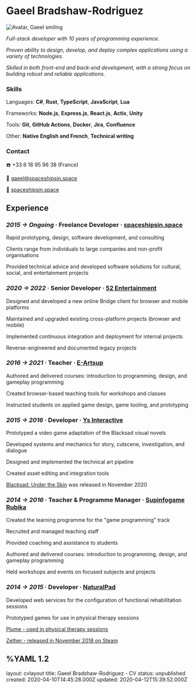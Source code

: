 <h1> Gaeel Bradshaw-Rodriguez </h1>
<div class="head">
<div><img id="avatar" src="/images/avatar-coffee.png" alt="Avatar, Gaeel smiling"></div>
<div class="intro">

*Full-stack developer with 10 years of programming experience.*

*Proven ability to design, develop, and deploy complex applications using a variety of technologies.*

*Skilled in both front-end and back-end development, with a strong focus on building robust and reliable applications.*
</div>
</div>

<p class="spacer"></p>

<div class="head">

<div class="contacth">

<h3> Skills </h3>

Languages: **C#**, **Rust**, **TypeScript**, **JavaScript**, **Lua**

Frameworks: **Node.js**, **Express.js**, **React.js**, **Actix**, **Unity**

Tools: **Git**, **GitHub Actions**, **Docker**, **Jira**, **Confluence**

Other: **Native English and French**, **Technical writing**
</div>

<div class="contacth">

<h3> Contact </h3>

☎️ +33 6 18 95 96 38 (France)   

💌 <a href="mailto:gaeel@spaceshipsin.space">gaeel@spaceshipsin.space</a>   

🚀 <a href="/">spaceshipsin.space</a>  
</div>
</div>

<p class="spacer"></p>

## Experience

### *2015 -> Ongoing* · Freelance Developer · [**spaceshipsin.space**](https://spaceshipsin.space/)

Rapid prototyping, design, software development, and consulting

Clients range from individuals to large companies and non-profit organisations

Provided technical advice and developed software solutions for cultural, social, and entertainment projects


### *2020 -> 2022* · Senior Developer · [**52 Entertainment**](https://www.52-entertainment.com/)

Designed and developed a new online Bridge client for browser and mobile platforms

Maintained and upgraded existing cross-platform projects (browser and mobile)

Implemented continuous integration and deployment for internal projects

Reverse-engineered and documented legacy projects

### *2016 -> 2021* · Teacher · [**E-Artsup**](https://www.e-artsup.net/ecole-graphisme-design-infographie-lille.aspx)

Authored and delivered courses: introduction to programming, design, and gameplay programming

Created browser-based teaching tools for workshops and classes

Instructed students on applied game design, game tooling, and prototyping


### *2015 -> 2016* · Developer · [**Ys Interactive**](http://studioysinteractive.com/)

Prototyped a video game adaptation of the Blacksad visual novels

Developed systems and mechanics for story, cutscene, investigation, and dialogue

Designed and implemented the technical art pipeline

Created asset editing and integration tools

[Blacksad: Under the Skin](https://www.mobygames.com/game/windows/blacksad-under-the-skin) was released in November 2020


### *2014 -> 2016* · Teacher & Programme Manager · [**Supinfogame Rubika**](https://rubika-edu.com/)

Created the learning programme for the "game programming" track

Recruited and managed teaching staff

Provided coaching and assistance to students

Authored and delivered courses: introduction to programming, design, and gameplay programming

Held workshops and events on focused subjects and projects


### *2014 -> 2015* · Developer · [**NaturalPad**](http://www.naturalpad.fr/en/)

Developed web services for the configuration of functional rehabilitation sessions

Prototyped games for use in physical therapy sessions

[Plume - used in physical therapy sessions]((https://www.youtube.com/watch?v=hfr0D9UwcJg))

[Zether - released in November 2018 on Steam](https://store.steampowered.com/app/924830/Zether/)

<!-- <p class="spacer break"></p>

## Freelance Work

### *2017* · Developer · [**Paper Sail**](https://papersail.lab.arte.tv/) (Ex Nihilo, NFB & ARTE)

Developed a multiplayer mini-game for **ARTE**'s **Very Very Short** project

Implemented a drop-in, drop-out massively multiplayer system running in browser with Node.js backend

Built procedural generators for world and fauna animations


### *2016 -> 2017* · Developer · [**Zero Impunity**](https://zeroimpunity.com/?lang=en) (a_BAHN)

Developed a virtual street march representing online petition signatures as joining marchers

Built an intermediary API for memoized, secure, and quick access to Change.org API data

Created a WebGL app displaying petitioners as a large crowd, each with a unique appearance and the ability to display their petition message


### *2014* · Developer · **AXA Blocks** (Assurances AXA)

Ported a large screen puzzle game for trade shows and events to function on Microsoft PixelSense

Created tools for the art team to seamlessly integrate new assets -->


%YAML 1.2
---
layout: cvlayout
title: Gaeel Bradshaw-Rodriguez - CV
status: unpublished
created: 2020-04-10T14:45:28.000Z
updated: 2020-04-12T15:39:52.000Z
